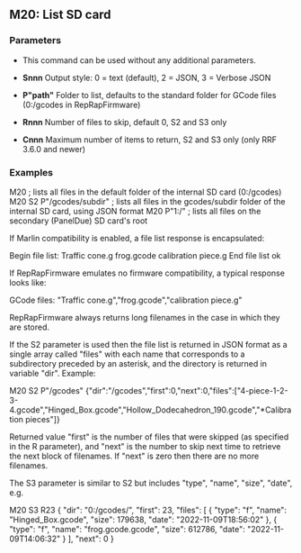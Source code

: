 ## M20: List SD card

### Parameters

- This command can be used without any additional parameters.

- **Snnn** Output style: 0 = text (default), 2 = JSON, 3 = Verbose JSON

- **P"path"** Folder to list, defaults to the standard folder for GCode files (0:/gcodes in RepRapFirmware)

- **Rnnn** Number of files to skip, default 0, S2 and S3 only

- **Cnnn** Maximum number of items to return, S2 and S3 only (only RRF 3.6.0 and newer)

### Examples

M20 ; lists all files in the default folder of the internal SD card (0:/gcodes) M20 S2 P"/gcodes/subdir" ; lists all files in the gcodes/subdir folder of the internal SD card, using JSON format M20 P"1:/" ; lists all files on the secondary (PanelDue) SD card's root

If Marlin compatibility is enabled, a file list response is encapsulated:

Begin file list: Traffic cone.g frog.gcode calibration piece.g End file list ok

If RepRapFirmware emulates no firmware compatibility, a typical response looks like:

GCode files: "Traffic cone.g","frog.gcode","calibration piece.g"

RepRapFirmware always returns long filenames in the case in which they are stored.

If the S2 parameter is used then the file list is returned in JSON format as a single array called "files" with each name that corresponds to a subdirectory preceded by an asterisk, and the directory is returned in variable "dir". Example:

M20 S2 P"/gcodes" {"dir":"/gcodes","first":0,"next":0,"files":\["4-piece-1-2-3-4.gcode","Hinged_Box.gcode","Hollow_Dodecahedron_190.gcode","\*Calibration pieces"\]}

Returned value "first" is the number of files that were skipped (as specified in the R parameter), and "next" is the number to skip next time to retrieve the next block of filenames. If "next" is zero then there are no more filenames.

The S3 parameter is similar to S2 but includes "type", "name", "size", "date", e.g.

M20 S3 R23 { "dir": "0:/gcodes/", "first": 23, "files": \[ { "type": "f", "name": "Hinged_Box.gcode", "size": 179638, "date": "2022-11-09T18:56:02" }, { "type": "f", "name": "frog.gcode.gcode", "size": 612786, "date": "2022-11-09T14:06:32" } \], "next": 0 }

